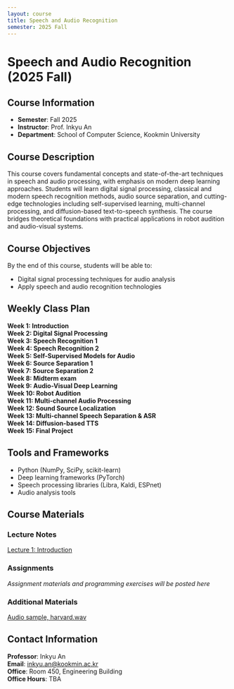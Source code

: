 ```yaml
---
layout: course
title: Speech and Audio Recognition
semester: 2025 Fall
---
```


# Speech and Audio Recognition (2025 Fall)

## Course Information

- **Semester**: Fall 2025
- **Instructor**: Prof. Inkyu An
- **Department**: School of Computer Science, Kookmin University

## Course Description

This course covers fundamental concepts and state-of-the-art techniques in speech and audio processing, with emphasis on modern deep learning approaches. Students will learn digital signal processing, classical and modern speech recognition methods, audio source separation, and cutting-edge technologies including self-supervised learning, multi-channel processing, and diffusion-based text-to-speech synthesis. The course bridges theoretical foundations with practical applications in robot audition and audio-visual systems.

## Course Objectives

By the end of this course, students will be able to:
- Digital signal processing techniques for audio analysis
- Apply speech and audio recognition technologies


## Weekly Class Plan

<div class="weekly-plan">
<strong>Week 1: Introduction</strong>
</div>

<div class="weekly-plan">
<strong>Week 2: Digital Signal Processing</strong>
</div>

<div class="weekly-plan">
<strong>Week 3: Speech Recognition 1</strong>
</div>

<div class="weekly-plan">
<strong>Week 4: Speech Recognition 2</strong>
</div>

<div class="weekly-plan">
<strong>Week 5: Self-Supervised Models for Audio</strong>
</div>

<div class="weekly-plan">
<strong>Week 6: Source Separation 1</strong>
</div>

<div class="weekly-plan">
<strong>Week 7: Source Separation 2</strong>
</div>

<div class="weekly-plan">
<strong>Week 8: Midterm exam</strong>
</div>

<div class="weekly-plan">
<strong>Week 9: Audio-Visual Deep Learning</strong>
</div>

<div class="weekly-plan">
<strong>Week 10: Robot Audition</strong>
</div>

<div class="weekly-plan">
<strong>Week 11: Multi-channel Audio Processing</strong>
</div>

<div class="weekly-plan">
<strong>Week 12: Sound Source Localization</strong>
</div>

<div class="weekly-plan">
<strong>Week 13: Multi-channel Speech Separation & ASR</strong>
</div>

<div class="weekly-plan">
<strong>Week 14: Diffusion-based TTS</strong>
</div>

<div class="weekly-plan">
<strong>Week 15: Final Project</strong>
</div>

## Tools and Frameworks

- Python (NumPy, SciPy, scikit-learn)
- Deep learning frameworks (PyTorch)
- Speech processing libraries (Libra, Kaldi, ESPnet)
- Audio analysis tools

## Course Materials

### Lecture Notes

[Lecture 1: Introduction](/assets/courses/speech-audio-recognition-2025fall/lectures/SpeechAudio_Lecture1.pdf)

<!-- Example format - uncomment and modify as you add materials:
- [Lecture 1: Introduction to Speech Recognition](/assets/courses/speech-audio-recognition-2025fall/lectures/lecture01-introduction.pdf)
- [Lecture 2: Audio Signal Processing](/assets/courses/speech-audio-recognition-2025fall/lectures/lecture02-signal-processing.pdf)
- [Lecture 3: Feature Extraction](/assets/courses/speech-audio-recognition-2025fall/lectures/lecture03-features.pdf)
-->

### Assignments
*Assignment materials and programming exercises will be posted here*

<!-- Example format - uncomment and modify as you add assignments:
- [Assignment 1: Audio Feature Extraction](/assets/courses/speech-audio-recognition-2025fall/assignments/assignment01.pdf)
- [Assignment 2: Speech Recognition with HMM](/assets/courses/speech-audio-recognition-2025fall/assignments/assignment02.pdf)
- [Assignment 3: Deep Learning for ASR](/assets/courses/speech-audio-recognition-2025fall/assignments/assignment03.pdf)
-->

### Additional Materials

[Audio sample, harvard.wav](/assets/courses/speech-audio-recognition-2025fall/materials/harvard.wav)

<!-- Example format - uncomment and modify as you add materials:
- [Course Syllabus](/assets/courses/speech-audio-recognition-2025fall/materials/syllabus.pdf)
- [Python Setup Guide](/assets/courses/speech-audio-recognition-2025fall/materials/python-setup.pdf)
- [Audio Datasets Information](/assets/courses/speech-audio-recognition-2025fall/materials/datasets.pdf)
-->

## Contact Information

**Professor**: Inkyu An  
**Email**: inkyu.an@kookmin.ac.kr  
**Office**: Room 450, Engineering Building  
**Office Hours**: TBA